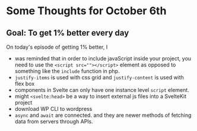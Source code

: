 # Some Thoughts for October 6th 

## Goal: To get 1% better every day

On today's episode of getting 1% better, I 
- was reminded that in order to include javaScript inside your project, you need to use the `<script src=""></script>` element as opposed to something like the `include` function in php. 
- `justify-items` is used with css grid and `justify-content` is used with flex box 
- components in Svelte can only have one instance level `script` element. 
- might `<svelte:head>` be a way to insert external js files into a SvelteKit project
- download WP CLI to wordpress
- `async` and `await` are connected. and they are newer methods of fetching data from servers through APIs. 